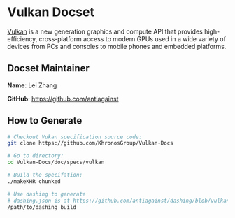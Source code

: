 Vulkan Docset
=============

[Vulkan][vulkan] is a new generation graphics and compute API that provides
high-efficiency, cross-platform access to modern GPUs used in a wide variety
of devices from PCs and consoles to mobile phones and embedded platforms.

Docset Maintainer
-----------------

**Name**: Lei Zhang

**GitHub**: https://github.com/antiagainst

How to Generate
---------------

```sh
# Checkout Vukan specification source code:
git clone https://github.com/KhronosGroup/Vulkan-Docs

# Go to directory:
cd Vulkan-Docs/doc/specs/vulkan

# Build the specifation:
./makeKHR chunked

# Use dashing to generate
# dashing.json is at https://github.com/antiagainst/dashing/blob/vulkan/examples/vulkan/dashing.json
/path/to/dashing build
```

[vulkan]: https://www.khronos.org/vulkan
